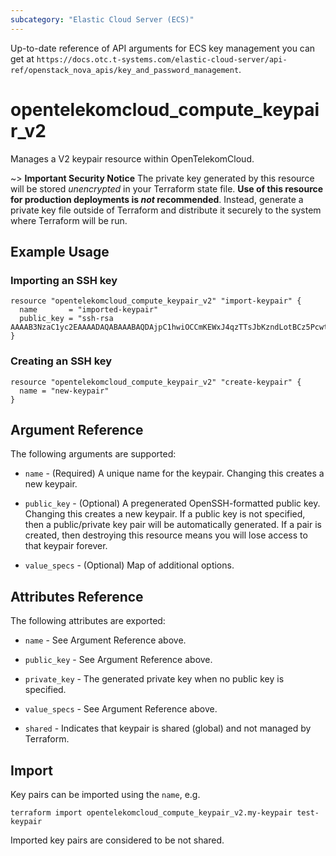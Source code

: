 ```yaml
---
subcategory: "Elastic Cloud Server (ECS)"
---
```


Up-to-date reference of API arguments for ECS key management you can get at
`https://docs.otc.t-systems.com/elastic-cloud-server/api-ref/openstack_nova_apis/key_and_password_management`.

# opentelekomcloud_compute_keypair_v2

Manages a V2 keypair resource within OpenTelekomCloud.

~> **Important Security Notice** The private key generated by this resource will
be stored *unencrypted* in your Terraform state file. **Use of this resource
for production deployments is *not* recommended**. Instead, generate
a private key file outside of Terraform and distribute it securely
to the system where Terraform will be run.


## Example Usage


### Importing an SSH key
```hcl
resource "opentelekomcloud_compute_keypair_v2" "import-keypair" {
  name       = "imported-keypair"
  public_key = "ssh-rsa AAAAB3NzaC1yc2EAAAADAQABAAABAQDAjpC1hwiOCCmKEWxJ4qzTTsJbKzndLotBCz5PcwtUnflmU+gHJtWMZKpuEGVi29h0A/+ydKek1O18k10Ff+4tyFjiHDQAnOfgWf7+b1yK+qDip3X1C0UPMbwHlTfSGWLGZqd9LvEFx9k3h/M+VtMvwR1lJ9LUyTAImnNjWG7TaIPmui30HvM2UiFEmqkr4ijq45MyX2+fLIePLRIF61p4whjHAQYufqyno3BS48icQb4p6iVEZPo4AE2o9oIyQvj2mx4dk5Y8CgSETOZTYDOR3rU2fZTRDRgPJDH9FWvQjF5tA0p3d9CoWWd2s6GKKbfoUIi8R/Db1BSPJwkqB"
}
```

### Creating an SSH key
```hcl
resource "opentelekomcloud_compute_keypair_v2" "create-keypair" {
  name = "new-keypair"
}
```

## Argument Reference

The following arguments are supported:

* `name` - (Required) A unique name for the keypair. Changing this creates a new keypair.

* `public_key` - (Optional) A pregenerated OpenSSH-formatted public key.
  Changing this creates a new keypair. If a public key is not specified, then
  a public/private key pair will be automatically generated. If a pair is
  created, then destroying this resource means you will lose access to that
  keypair forever.

* `value_specs` - (Optional) Map of additional options.

## Attributes Reference

The following attributes are exported:

* `name` - See Argument Reference above.

* `public_key` - See Argument Reference above.

* `private_key` - The generated private key when no public key is specified.

* `value_specs` - See Argument Reference above.

* `shared` - Indicates that keypair is shared (global) and not managed by Terraform.

## Import

Key pairs can be imported using the `name`, e.g.

```shell
terraform import opentelekomcloud_compute_keypair_v2.my-keypair test-keypair
```

Imported key pairs are considered to be not shared.
